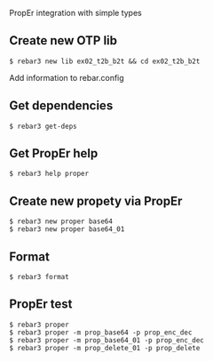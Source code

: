 PropEr integration with simple types

Create new OTP lib
-----
    $ rebar3 new lib ex02_t2b_b2t && cd ex02_t2b_b2t

Add information to rebar.config

Get dependencies
-----
    $ rebar3 get-deps


Get PropEr help
-----
    $ rebar3 help proper


Create new propety via PropEr
-----
	$ rebar3 new proper base64
	$ rebar3 new proper base64_01
    

Format
-----
    $ rebar3 format

	
PropEr test
-----
    $ rebar3 proper
	$ rebar3 proper -m prop_base64 -p prop_enc_dec
	$ rebar3 proper -m prop_base64_01 -p prop_enc_dec
	$ rebar3 proper -m prop_delete_01 -p prop_delete
	

